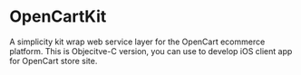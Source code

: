 # OpenCartKit
A simplicity kit wrap web service layer for the OpenCart ecommerce platform.
This is Objecitve-C version, you can use to develop iOS client app for OpenCart store site.